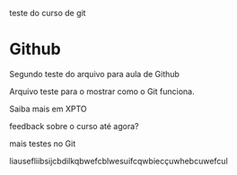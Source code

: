 teste do curso de git
# Github

Segundo teste do arquivo para aula de Github

Arquivo teste para o mostrar como o Git funciona.

Saiba mais em XPTO

feedback sobre o curso até agora?

mais testes no Git

liausefliibsijcbdilkqbwefcblwesuifcqwbiecçuwhebcuwefcul
